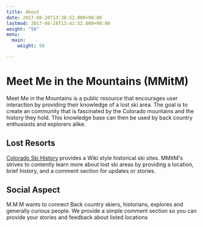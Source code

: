 ```yaml
---
title: About
date: 2017-08-20T13:38:52.000+00:00
lastmod: 2017-08-28T13:41:52.000+00:00
weight: "50"
menu:
  main:
    weight: 50

---
```

# Meet Me in the Mountains (MMitM)

Meet Me in the Mountains is a public resource that encourages user interaction by providing their knowledge of a lost ski area.  The goal is to create an community that is fascinated by the Colorado mountains and the history they hold.  This knowledge base can then be used by back country enthusiasts and explorers alike. 

## Lost Resorts

<a href="http://coloradoskihistory.com">Colorado Ski History</a> provides a Wiki style historical ski sites.  MMitM's strives to contently learn more about lost ski areas by providing a location, brief history, and a comment section for updates or stories.

## Social Aspect

M.M.M wants to connect Back country skiers, historians, explores and generally curious people.  We provide a simple comment section so you can provide your stories and feedback about listed locations